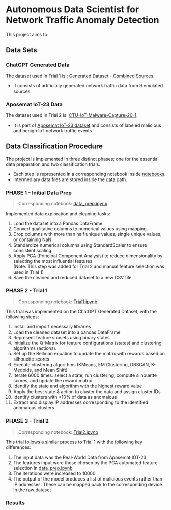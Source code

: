 # Autonomous Data Scientist for Network Traffic Anomaly Detection
This project aims to 

## Data Sets
### ChatGPT Generated Data
The dataset used in Trial 1 is : [Generated Dataset - Combined Sources](data\generated\raw\combined_source_data.csv).<br/>
- It consists of artificially generated network traffic data from 9 emulated sources.
### Aposemat IoT-23 Data
The dataset used in Trial 2 is: [CTU-IoT-Malware-Capture-20-1](data\real-world\raw\CTU-IoT-Malware-Capture-21-1conn.log.labeled.csv).<br/>
- It is part of [Aposemat IoT-23 dataset](https://www.stratosphereips.org/datasets-iot23) and consists of labeled malicious and benign IoT network traffic events

## Data Classification Procedure
The project is implemented in three distinct phases; one for the essential data preparation and two classification trials. <br/>
- Each step is represented in a corresponding notebook inside [notebooks](notebooks).
- Intermediary data files are stored inside the [data](data) path.

### PHASE 1 - Initial Data Prep
> Corresponding notebook:  [data_prep.ipynb](data_prep.ipynb)

Implemented data exploration and cleaning tasks: </br>
1. Load the dataset into a Pandas DataFrame
2. Convert qualitative columns to numerical values using mapping.
3. Drop columns with more than half unique values, single unique values, or containing NaN.
4. Standardize numerical columns using StandardScaler to ensure consistent scaling.
5. Apply PCA (Principal Component Analysis) to reduce dimensionality by selecting the most influential features </br>
   (Note: This step was added for Trial 2 and manual feature selection was used in Trial 1)
6. Save the cleaned and reduced dataset to a new CSV file
### PHASE 2 - Trial 1
> Corresponding notebook:  [Trial1.ipynb](Trial1.ipynb) </br>

This trial was implemented on the ChatGPT Generated Dataset, with the following steps:
1. Install and import necessary libraries
2. Load the cleaned dataset into a pandas DataFrame
3. Represent feature subsets using binary states
4. Initialize the Q-Matrix for feature configurations (states) and clustering algorithms (actions).
5. Set up the Bellman equation to update the matrix with rewards based on silhouette scores
6. Execute clustering algorithms (KMeans, EM Clustering, DBSCAN, K-Medoids, and Mean Shift)
7. Iterate 6000 times: select a state, run clustering, compute silhouette scores, and update the reward matrix
8. Identify the state and algorithm with the highest reward value
9. Apply the best state & action to cluster the data and assign cluster IDs
10. Identify clusters with <10% of data as anomalous
11. Extract and display IP addresses corresponding to the identified anomalous clusters
### PHASE 3 - Trial 2
> Corresponding notebook:  [Trial2.ipynb](Trial2.ipynb) </br>

This trial follows a similar process to Trial 1 with the following key differences:
1. The input data was the Real-World Data from Aposemat IOT-23
2. The features input were those chosen by the PCA automated feature selection in [data_prep.ipynb](data_prep.ipynb)
3. The iterations were increased to 10000
4. The output of the model produces a list of malicious events rather than IP addresses. These can be mapped back to the corresponding device in the raw dataset


### Results
